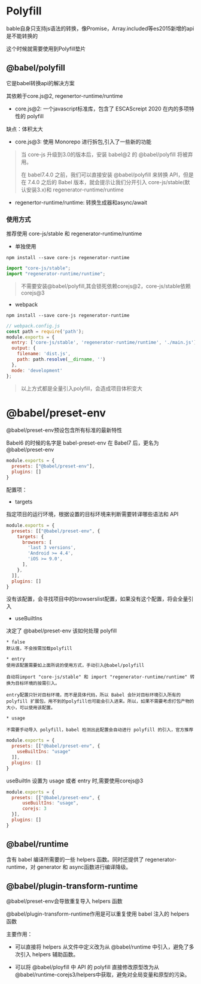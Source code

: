 # Polyfill

bable自身只支持js语法的转换，像Promise，Array.included等es2015新增的api是不能转换的

这个时候就需要使用到Polyfill垫片

## @babel/polyfill

它是babel转换api的解决方案

其依赖于core.js@2, regenertor-runtime/runtime

* core.js@2: 一个javascript标准库，包含了 ESCAScreipt 2020 在内的多项特性的 polyfill

缺点：体积太大

* core.js@3: 使用 Monorepo 进行拆包,引入了一些新的功能

> 当 core-js 升级到3.0的版本后，安装 babel@2 的 @babel/polyfill 将被弃用。
>
> 在 babel7.4.0 之前，我们可以直接安装 @babel/polyfill 来转换 API，但是在 7.4.0 之后的 Babel 版本，就会提示让我们分开引入 core-js/stable(默认安装3.x)和 regenerator-runtime/runtime

* regenertor-runtime/runtime: 转换生成器和async/await

### 使用方式

推荐使用 core-js/stable 和 regenerator-runtime/runtime

* 单独使用
```shell
npm install --save core-js regenerator-runtime
```

```js
import "core-js/stable";
import "regenerator-runtime/runtime";
```

> 不需要安装@babel/polyfill,其会锁死依赖corejs@2，core-js/stable依赖corejs@3

* webpack

```shell
npm install --save core-js regenerator-runtime
```

```js
// webpack.config.js
const path = require('path');
module.exports = {
  entry: ['core-js/stable', 'regenerator-runtime/runtime', './main.js'],
  output: {
    filename: 'dist.js',
    path: path.resolve(__dirname, '')
  },
  mode: 'development'
};
```

> 以上方式都是全量引入polyfill，会造成项目体积变大

# @babel/preset-env

@babel/preset-env预设包含所有标准的最新特性

Babel6 的时候的名字是 babel-preset-env 在 Babel7 后，更名为 @babel/preset-env

```js
module.exports = {
  presets: ["@babel/preset-env"],
  plugins: []
}
```

配置项：

* targets

指定项目的运行环境，根据设置的目标环境来判断需要转译哪些语法和 API

```js
module.exports = {
  presets: [["@babel/preset-env", {
  	targets: { 
      browsers: [
        'last 3 versions',
        'Android >= 4.4',
        'iOS >= 9.0',
      ],
    },
  ]],
  plugins: []
}
```

没有该配置，会寻找项目中的browserslist配置，如果没有这个配置，将会全量引入

* useBuiltIns

决定了 @babel/preset-env 该如何处理 polyfill

    * false
    默认值，不会按需加载polyfill

    * entry
    使用该配置需要如上面所说的使用方式，手动引入@babel/polyfill

    自动将import "core-js/stable" 和 import "regenerator-runtime/runtime" 转换为目标环境的按需引入。

    entry配置只针对目标环境，而不是具体代码，所以 Babel 会针对目标环境引入所有的 polyfill 扩展包，用不到的polyfill也可能会引入进来。所以，如果不需要考虑打包产物的大小，可以使用该配置。

    * usage

    不需要手动导入 polyfill，babel 检测出此配置会自动进行 polyfill 的引入，官方推荐

```js
module.exports = {
  presets: [["@babel/preset-env", {
  	useBuiltIns: "usage"
  ]],
  plugins: []
}
```

useBuiltIn 设置为 usage 或者 entry 时,需要使用corejs@3

```js
module.exports = {
  presets: [["@babel/preset-env", {
      useBuiltIns: "usage",
      corejs: 3
  }],
  plugins: []
}
```

## @babel/runtime

含有 babel 编译所需要的一些 helpers 函数。同时还提供了 regenerator-runtime，对 generator 和 async函数进行编译降级。

## @babel/plugin-transform-runtime

@babel/preset-env会导致重复导入 helpers 函数

@babel/plugin-transform-runtime作用是可以重复使用 babel 注入的 helpers 函数

主要作用：

* 可以直接将 helpers 从文件中定义改为从 @babel/runtime 中引入，避免了多次引入 helpers 辅助函数。

* 可以将 @babel/ployfill 中 API 的 polyfill 直接修改原型改为从 @babel/runtime-corejs3/helpers中获取，避免对全局变量和原型的污染。
